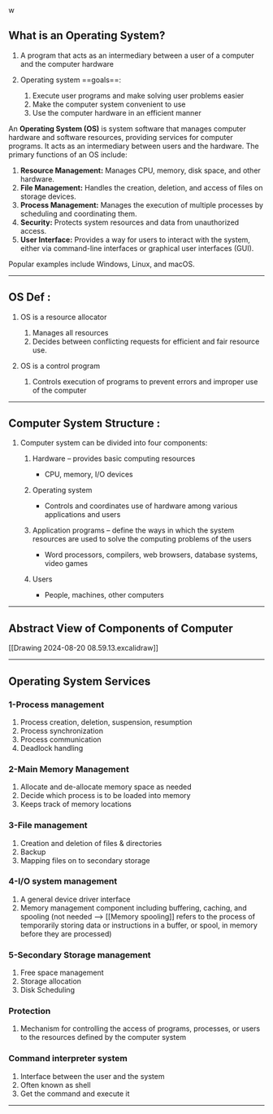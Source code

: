 w
## What is an Operating System?

1. A program that acts as an intermediary between a user of a computer and the computer hardware

2. Operating system ==goals==:
	1. Execute user programs and make solving user problems easier
	2. Make the computer system convenient to use
	3. Use the computer hardware in an efficient manner

An **Operating System (OS)** is system software that manages computer hardware and software resources, providing services for computer programs. It acts as an intermediary between users and the hardware. The primary functions of an OS include:

1. **Resource Management:** Manages CPU, memory, disk space, and other hardware.
2. **File Management:** Handles the creation, deletion, and access of files on storage devices.
3. **Process Management:** Manages the execution of multiple processes by scheduling and coordinating them.
4. **Security:** Protects system resources and data from unauthorized access.
5. **User Interface:** Provides a way for users to interact with the system, either via command-line interfaces or graphical user interfaces (GUI).

Popular examples include Windows, Linux, and macOS.

---
## OS Def :
1. OS is a resource allocator
	1. Manages all resources
	2. Decides between conflicting requests for efficient and fair resource use.

2. OS is a control program
	1. Controls execution of programs to prevent errors and improper use of the computer

---

## Computer System Structure :

1. Computer system can be divided into four components:

	1. Hardware – provides basic computing resources
		+ CPU, memory, I/O devices
	
	2. Operating system
		+ Controls and coordinates use of hardware among various applications and users
	
	3. Application programs – define the ways in which the system resources are used to solve the computing problems of the users
		+ Word processors, compilers, web browsers, database systems, video games
	
	4. Users
		+ People, machines, other computers

---

## Abstract View of Components of Computer

[[Drawing 2024-08-20 08.59.13.excalidraw]]

---

## Operating System Services

### 1-Process management

1. Process creation, deletion, suspension, resumption
2. Process synchronization 
3. Process communication
4. Deadlock handling

### 2-Main Memory Management

1. Allocate and de-allocate memory space as needed
2. Decide which process is to be loaded into memory 
3. Keeps track of memory locations

### 3-File management

1. Creation and deletion of files & directories
2. Backup 
3. Mapping files on to secondary storage
### 4-I/O system management

1. A general device driver interface		
2. Memory management component including buffering, caching, and spooling (not needed --> [[Memory spooling]] refers to the process of temporarily storing data or instructions in a buffer, or spool, in memory before they are processed)
### 5-Secondary Storage management

1. Free space management
2. Storage allocation
3. Disk Scheduling

### Protection

1. Mechanism for controlling the access of programs, processes, or users to the resources defined by the computer system 

### Command interpreter system

1. Interface between the user and the system
2. Often known as shell
3. Get the command and execute it

---

